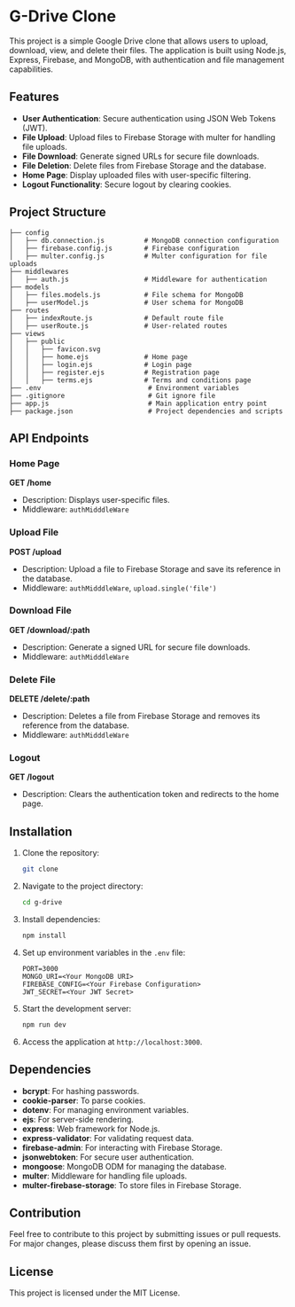 # G-Drive Clone

This project is a simple Google Drive clone that allows users to upload, download, view, and delete their files. The application is built using Node.js, Express, Firebase, and MongoDB, with authentication and file management capabilities.

## Features

- **User Authentication**: Secure authentication using JSON Web Tokens (JWT).
- **File Upload**: Upload files to Firebase Storage with multer for handling file uploads.
- **File Download**: Generate signed URLs for secure file downloads.
- **File Deletion**: Delete files from Firebase Storage and the database.
- **Home Page**: Display uploaded files with user-specific filtering.
- **Logout Functionality**: Secure logout by clearing cookies.

## Project Structure

```plaintext
├── config
│   ├── db.connection.js          # MongoDB connection configuration
│   ├── firebase.config.js        # Firebase configuration
│   ├── multer.config.js          # Multer configuration for file uploads
├── middlewares
│   ├── auth.js                   # Middleware for authentication
├── models
│   ├── files.models.js           # File schema for MongoDB
│   ├── userModel.js              # User schema for MongoDB
├── routes
│   ├── indexRoute.js             # Default route file
│   ├── userRoute.js              # User-related routes
├── views
│   ├── public
│   │   ├── favicon.svg
│   │   ├── home.ejs              # Home page
│   │   ├── login.ejs             # Login page
│   │   ├── register.ejs          # Registration page
│   │   ├── terms.ejs             # Terms and conditions page
├── .env                           # Environment variables
├── .gitignore                     # Git ignore file
├── app.js                         # Main application entry point
├── package.json                   # Project dependencies and scripts
```

## API Endpoints

### Home Page
**GET /home**
- Description: Displays user-specific files.
- Middleware: `authMidddleWare`

### Upload File
**POST /upload**
- Description: Upload a file to Firebase Storage and save its reference in the database.
- Middleware: `authMidddleWare`, `upload.single('file')`

### Download File
**GET /download/:path**
- Description: Generate a signed URL for secure file downloads.
- Middleware: `authMidddleWare`

### Delete File
**DELETE /delete/:path**
- Description: Deletes a file from Firebase Storage and removes its reference from the database.
- Middleware: `authMidddleWare`

### Logout
**GET /logout**
- Description: Clears the authentication token and redirects to the home page.

## Installation

1. Clone the repository:
   ```bash
   git clone 
   ```

2. Navigate to the project directory:
   ```bash
   cd g-drive
   ```

3. Install dependencies:
   ```bash
   npm install
   ```

4. Set up environment variables in the `.env` file:
   ```env
   PORT=3000
   MONGO_URI=<Your MongoDB URI>
   FIREBASE_CONFIG=<Your Firebase Configuration>
   JWT_SECRET=<Your JWT Secret>
   ```

5. Start the development server:
   ```bash
   npm run dev
   ```

6. Access the application at `http://localhost:3000`.

## Dependencies

- **bcrypt**: For hashing passwords.
- **cookie-parser**: To parse cookies.
- **dotenv**: For managing environment variables.
- **ejs**: For server-side rendering.
- **express**: Web framework for Node.js.
- **express-validator**: For validating request data.
- **firebase-admin**: For interacting with Firebase Storage.
- **jsonwebtoken**: For secure user authentication.
- **mongoose**: MongoDB ODM for managing the database.
- **multer**: Middleware for handling file uploads.
- **multer-firebase-storage**: To store files in Firebase Storage.

## Contribution

Feel free to contribute to this project by submitting issues or pull requests. For major changes, please discuss them first by opening an issue.

## License

This project is licensed under the MIT License.
